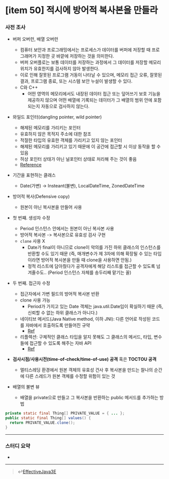 # [item 50] 적시에 방어적 복사본을 만들라 
### 사전 조사 
- 버퍼 오버런, 배열 오버런
  -  컴퓨터 보안과 프로그래밍에서는 프로세스가 데이터를 버퍼에 저장할 때 프로그래머가 지정한 곳 바깥에 저장하는 것을 의미한다. 
  - 버퍼 오버플로는 보통 데이터를 저장하는 과정에서 그 데이터를 저장할 메모리 위치가 유효한지를 검사하지 않아 발생한다. 
  - 이로 인해 잘못된 프로그램 거동이 나타날 수 있으며, 메모리 접근 오류, 잘못된 결과, 프로그램 종료, 또는 시스템 보안 누설이 발생할 수 있다.  
  - C와 C++
    - 어떤 영역의 메모리에서도 내장된 데이터 접근 또는 덮어쓰기 보호 기능을 제공하지 않으며 어떤 배열에 기록되는 데이터가 그 배열의 범위 안에 포함되는지 자동으로 검사하지 않는다.
- 와일드 포인터(dangling pointer, wild pointer)
  - 해제된 메모리를 가리키는 포인터
  - 유효하지 않은 목적지 주소에 대한 참조
  - 적절한 타입의 유효한 객체를 가리키고 있지 않는 포인터
  - 해제된 메모리를 가리키고 있기 때문에 이 공간에 접근할 시 이상 동작을 할 수 있음
  - 허상 포인터 상태가 아닌 널포인터 상태로 처리해 주는 것이 좋음
  - [Reference](https://zetawiki.com/wiki/%ED%97%88%EC%83%81_%ED%8F%AC%EC%9D%B8%ED%84%B0)
- 기간을 표현하는 클래스
  - Date(가변) -> Insteant(불변), LocalDateTime, ZonedDateTime
- 방어적 복사(Defensive copy)
  - 원본이 아닌 복사본을 만들어 사용 
- 첫 번쨰. 생성자 수정 
  - Period 인스턴스 안에서는 원본이 아닌 복사본 사용 
  - 방어적 복사본 -> 복사본으로 유효성 검사 구현 
  - `clone` 사용 X
    - Date가 final이 아니므로 clone이 악의를 가진 하위 클래스의 인스턴스를 반환할 수도 있기 때문 (즉, 매개변수가 제 3자에 의해 확장될 수 있는 타입이라면 방어적 복사본을 만들 때 clone을 사용하면 안됨.)
    - 정적 리스트에 담아줬다가 공격자에게 해당 리스트를 접근할 수 있도록 넘겨줄수도.. (Period 인스턴스 자체를 송두리째 맡기는 꼴)
- 두 번째. 접근자 수정
  - 접근자에서 가변 필드의 방어적 복사본 반환
  - clone 사용 가능
    - Period가 가지고 있는 Date 객체는 java.util.Date임이 확실하기 때문 (즉, 신뢰할 수 없는 하위 클래스가 아니다.)
  - 네이티브 메서드(Java Native method, 이하 JNI): 다른 언어로 작성된 코드를 자바에서 호출하도록 만들어진 규약
    - [Ref](https://roughexistence.tistory.com/81)
  - 리플렉션: 구체적인 클래스 타입을 알지 못해도 그 클래스의 메서드, 타입, 변수들에 접근할 수 있도록 해주는 자바 API
    - [Ref](https://brunch.co.kr/@kd4/8)
- **검사시점/사용시전(time-of-check/time-of-use) 공격** 혹은 **TOCTOU 공격**
  - 멀티스레딩 환경에서 원본 객체의 유효성 건사 후 복사본을 만드는 찰나의 순간에 다른 스레드가 원본 객체를 수정할 위험이 있는 것

- 배열의 불변 뷰
  - 배열을 private으로 만들고 그 복사본을 반환하는 public 메서드를 추가하는 방법 
  
```java
private static final Thing[] PRIVATE_VALUE = { ... };
public static final Thing[] values() {
  return PRIVATE_VALUE.clone();
}
```
 
---

### 스터디 요약 
- 

---

> :leftwards_arrow_with_hook:[EffectiveJava3E](/EffectiveJava3E/README.md)

